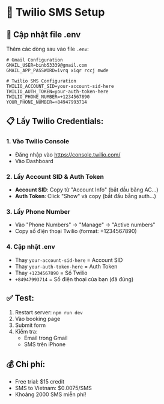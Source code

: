# 📱 Twilio SMS Setup

## 🔧 Cập nhật file .env

Thêm các dòng sau vào file `.env`:

```
# Gmail Configuration
GMAIL_USER=binb53339@gmail.com
GMAIL_APP_PASSWORD=ivrq xiqr rccj mwde

# Twilio SMS Configuration
TWILIO_ACCOUNT_SID=your-account-sid-here
TWILIO_AUTH_TOKEN=your-auth-token-here
TWILIO_PHONE_NUMBER=+1234567890
YOUR_PHONE_NUMBER=+84947993714
```

## 📋 Lấy Twilio Credentials:

### 1. Vào Twilio Console
- Đăng nhập vào https://console.twilio.com/
- Vào Dashboard

### 2. Lấy Account SID & Auth Token
- **Account SID**: Copy từ "Account Info" (bắt đầu bằng AC...)
- **Auth Token**: Click "Show" và copy (bắt đầu bằng auth...)

### 3. Lấy Phone Number
- Vào "Phone Numbers" → "Manage" → "Active numbers"
- Copy số điện thoại Twilio (format: +1234567890)

### 4. Cập nhật .env
- Thay `your-account-sid-here` = Account SID
- Thay `your-auth-token-here` = Auth Token  
- Thay `+1234567890` = Số Twilio
- `+84947993714` = Số điện thoại của bạn (đã đúng)

## ✅ Test:
1. Restart server: `npm run dev`
2. Vào booking page
3. Submit form
4. Kiểm tra:
   - Email trong Gmail
   - SMS trên iPhone

## 💰 Chi phí:
- Free trial: $15 credit
- SMS to Vietnam: $0.0075/SMS
- Khoảng 2000 SMS miễn phí!

